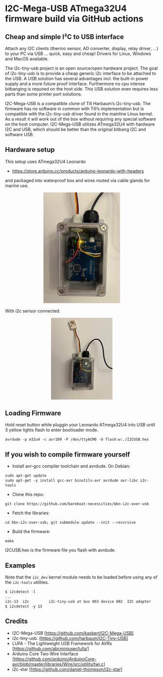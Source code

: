 # I2C-Mega-USB ATmega32U4 firmware build via GitHub actions

## Cheap and simple I²C to USB interface

Attach any I2C clients (thermo sensor, AD converter, display, relay driver, ...) to your PC via USB ... quick, easy and cheap! Drivers for Linux, Windows and MacOS available.

The i2c-tiny-usb project is an open source/open hardware project. The goal of i2c-tiny-usb is to provide a cheap generic i2c interface to be attached to the USB. A USB solution has several advantages incl. the built-in power supply and a more future proof interface. Furthermore no cpu intense bitbanging is required on the host side. This USB solution even requires less parts than some printer port solutions.

I2C-Mega-USB is a compatible clone of Till Harbaum’s i2c-tiny-usb. The firmware has no software in common with Till’s implementation but is compatible with the i2c-tiny-usb driver found in the mainline Linux kernel. As a result it will work out of the box without requiring any special software on the host computer. I2C-Mega-USB utilizes ATmega32U4 with hardware I2C and USB, which should be better than the original bitbang I2C and software USB.

## Hardware setup

This setup uses ATmega32U4 Leonardo

- https://store.arduino.cc/products/arduino-leonardo-with-headers

and packaged into waterproof box and wires routed via cable glands for marine use.

<p align="center">
<img src="./images/i2c-over-usb.jpg?raw=true" alt="BBN i2c over USB" style="width: 50%; height: auto;" />
</p>

With i2c sensor connected:

<p align="center">
<img src="./images/i2c-over-usb-with-sensor.jpg?raw=true" alt="BBN i2c via USB" style="width: 40%; height: auto;" />
</p>

## Loading Firmware

Hold reset button while pluggin your Leonardo ATmega32U4 into USB until 3 yellow lights flash to enter bootloader mode.

```
avrdude -p m32u4 -c avr109 -P /dev/ttyACM0 -U flash:w:./I2CUSB.hex 
```

## If you wish to compile firmware yourself

- Install avr-gcc compiler toolchain and avrdude.
On Debian:
```
sudo apt-get update
sudo apt-get -y install gcc-avr binutils-avr avrdude avr-libc i2c-tools
```
- Clone this repo:
```
git clone https://github.com/bareboat-necessities/bbn-i2c-over-usb
```
- Fetch the libraries:
```
cd bbn-i2c-over-usb; git submodule update --init --recursive
```
- Build the firmware:
```
make
```

I2CUSB.hex is the firmware file you flash with avrdude.

## Examples

Note that the ```i2c_dev``` kernel module needs to be loaded before using any of the
```i2c-tools``` utilities.

```
$ i2cdetect -l
...
i2c-13	i2c       	i2c-tiny-usb at bus 003 device 002	I2C adapter
$ i2cdetect -y 13
```

## Credits
* I2C-Mega-USB [https://github.com/kasbert/I2C-Mega-USB]
* i2c-tiny-usb. [https://github.com/harbaum/I2C-Tiny-USB]
* LUFA - The Lightweight USB Framework for AVRs [https://github.com/abcminiuser/lufa/]
* Arduino Core Two Wire Interface [https://github.com/arduino/ArduinoCore-avr/blob/master/libraries/Wire/src/utility/twi.c]
* i2c-star [https://github.com/daniel-thompson/i2c-star]
